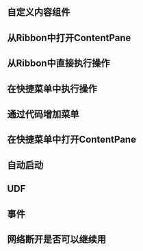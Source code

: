


## 自定义内容组件
## 从Ribbon中打开ContentPane
## 从Ribbon中直接执行操作
## 在快捷菜单中执行操作
## 通过代码增加菜单
## 在快捷菜单中打开ContentPane
## 自动启动
## UDF
## 事件

## 网络断开是否可以继续用

